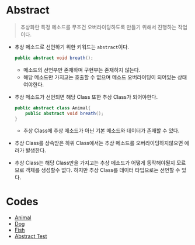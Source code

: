 # Abstract

> 추상화란 특정 메소드를 무조건 오버라이딩하도록 만들기 위해서 진행하는 작업이다.

* 추상 메소드로 선언하기 위한 키워드는 `abstract`이다.

  ```java
  public abstract void breath();
  ```

  * 메소드의 선언부만 존재하며 구현부는 존재하지 않는다.
  * 해당 메소드만 가지고는 호출할 수 없으며 메소드 오버라이딩이 되어있는 상태여야한다.

* 추상 메소드가 선언되면 해당 Class 또한 추상 Class가 되어야한다.

  ```java
  public abstract class Animal{
      public abstract void breath();
  }
  ```

  * 추상 Class에 추상 메소드가 아닌 기본 메소드와 데이터가 존재할 수 있다.

* 추상 Class를 상속받은 하위 Class에서는 추상 메소드를 오버라이딩하지않으면 에러가 발생한다.

* 추상 Class는 해당 Class만을 가지고는 추상 메소드가 어떻게 동작해야될지 모르므로 객체를 생성할수 없다. 하지만 추상 Class를 데이터 타입으로는 선언할 수 있다.

# Codes

* [Animal](https://github.com/TunaHG/Java_Programming/blob/master/src/Day08/Animal.java)
* [Dog](https://github.com/TunaHG/Java_Programming/blob/master/src/Day08/Dog.java)
* [Fish](https://github.com/TunaHG/Java_Programming/blob/master/src/Day08/Fish.java)
* [Abstract Test](https://github.com/TunaHG/Java_Programming/blob/master/src/Day08/AnimalTest.java)